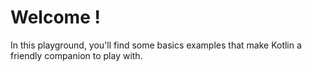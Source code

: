 # Welcome !

In this playground, you'll find some basics examples that make Kotlin a friendly companion to play with.

